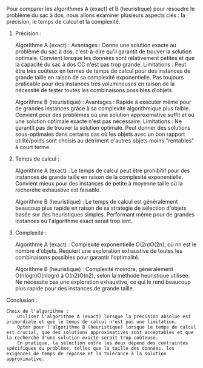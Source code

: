 Pour comparer les algorithmes A (exact) et B (heuristique) pour résoudre le problème du sac à dos, nous allons examiner plusieurs aspects clés : la précision, le temps de calcul et la complexité.
1. Précision :

    Algorithme A (exact) :
        Avantages :
            Donne une solution exacte au problème du sac à dos, c'est-à-dire qu'il garantit de trouver la solution optimale.
            Convient lorsque les données sont relativement petites et que la capacité du sac à dos CC n'est pas trop grande.
        Limitations :
            Peut être très coûteux en termes de temps de calcul pour des instances de grande taille en raison de sa complexité exponentielle.
            Pas toujours praticable pour des instances très volumineuses en raison de la nécessité de tester toutes les combinaisons possibles d'objets.

    Algorithme B (heuristique) :
        Avantages :
            Rapide à exécuter même pour de grandes instances grâce à sa complexité algorithmique plus faible.
            Convient pour des problèmes où une solution approximative suffit et où une solution optimale exacte n'est pas nécessaire.
        Limitations :
            Ne garantit pas de trouver la solution optimale.
            Peut donner des solutions sous-optimales dans certains cas où les objets avec un bon rapport utilité/poids sont choisis au détriment d'autres objets moins "rentables" à court terme.

2. Temps de calcul :

    Algorithme A (exact) :
        Le temps de calcul peut être prohibitif pour des instances de grande taille en raison de la complexité exponentielle.
        Convient mieux pour des instances de petite à moyenne taille où la recherche exhaustive est faisable.

    Algorithme B (heuristique) :
        Le temps de calcul est généralement beaucoup plus rapide en raison de sa stratégie de sélection d'objets basée sur des heuristiques simples.
        Performant même pour de grandes instances où l'algorithme exact serait trop lent.

3. Complexité :

    Algorithme A (exact) :
        Complexité exponentielle O(2n)O(2n), où nn est le nombre d'objets.
        Requiert une exploration exhaustive de toutes les combinaisons possibles pour garantir l'optimalité.

    Algorithme B (heuristique) :
        Complexité moindre, généralement O(nlog⁡n)O(nlogn) à O(n2)O(n2), selon la méthode heuristique utilisée.
        Ne nécessite pas une exploration exhaustive, ce qui le rend beaucoup plus rapide pour des instances de grande taille.

Conclusion :

    Choix de l'algorithme :
        Utiliser l'algorithme A (exact) lorsque la précision absolue est primordiale et que le temps de calcul n'est pas une limitation.
        Opter pour l'algorithme B (heuristique) lorsque le temps de calcul est crucial, que des solutions approximatives sont acceptables et que la recherche d'une solution exacte serait trop coûteuse.
        En pratique, la sélection entre les deux dépend des contraintes spécifiques du problème, telles que la taille des données, les exigences de temps de réponse et la tolérance à la solution approximative.